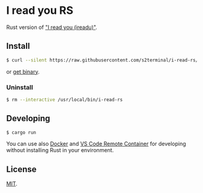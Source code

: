 # I read you RS
Rust version of ["I read you (ireadu)"](https://github.com/s2terminal/i-read-u).

## Install
```bash
$ curl --silent https://raw.githubusercontent.com/s2terminal/i-read-rs/master/install.sh | sudo /bin/sh
```

or [get binary](https://github.com/s2terminal/i-read-rs/releases).

### Uninstall
```bash
$ rm --interactive /usr/local/bin/i-read-rs
```

## Developing

```bash
$ cargo run
```

You can use also [Docker](https://www.docker.com/) and [VS Code Remote Container](https://code.visualstudio.com/docs/remote/containers) for developing without installing Rust in your environment.

## License
[MIT](LICENSE).
